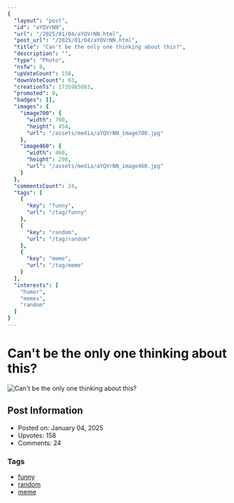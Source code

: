```yaml
---
{
  "layout": "post",
  "id": "aYQVrNN",
  "url": "/2025/01/04/aYQVrNN.html",
  "post_url": "/2025/01/04/aYQVrNN.html",
  "title": "Can't be the only one thinking about this?",
  "description": "",
  "type": "Photo",
  "nsfw": 0,
  "upVoteCount": 158,
  "downVoteCount": 63,
  "creationTs": 1735985083,
  "promoted": 0,
  "badges": [],
  "images": {
    "image700": {
      "width": 700,
      "height": 454,
      "url": "/assets/media/aYQVrNN_image700.jpg"
    },
    "image460": {
      "width": 460,
      "height": 298,
      "url": "/assets/media/aYQVrNN_image460.jpg"
    }
  },
  "commentsCount": 24,
  "tags": [
    {
      "key": "funny",
      "url": "/tag/funny"
    },
    {
      "key": "random",
      "url": "/tag/random"
    },
    {
      "key": "meme",
      "url": "/tag/meme"
    }
  ],
  "interests": [
    "humor",
    "memes",
    "random"
  ]
}
---
```


# Can't be the only one thinking about this?

![Can't be the only one thinking about this?](/assets/media/aYQVrNN_image700.jpg)

## Post Information

- Posted on: January 04, 2025
- Upvotes: 158
- Comments: 24

### Tags

- [funny](/tag/funny)
- [random](/tag/random)
- [meme](/tag/meme)
